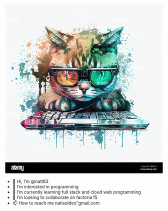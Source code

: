 ![gato programador](https://github.com/natt83/img-assests/blob/main/images/gatopc.jpg)
 - 👋 Hi, I’m @natt83
- 👀 I’m interested in programming
- 🌱 I’m currently learning full stack and cloud web programming
- 💞️ I’m looking to collaborate on factoria f5
- 📫 How to reach me natisoldeo"gmail.com

<!---
natt83/natt83 is a ✨ special ✨ repository because its `README.md` (this file) appears on your GitHub profile.
You can click the Preview link to take a look at your changes.
--->
